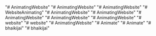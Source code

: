 "# AnimatingWebsite" 
"# AnimatingWebsite" 
"# AnimatingWebsite" 
"# WebsiteAnimating" 
"# AnimatingWebsite" 
"# AnimatingWebsite" 
"# AnimatingWebsite" 
"# AnimatingWebsite" 
"# AnimatingWebsite" 
"# website" 
"# website" 
"# AnimatingWebsite" 
"# Animate" 
"# Animate" 
"# bhaikijai" 
"# bhaikijai" 
